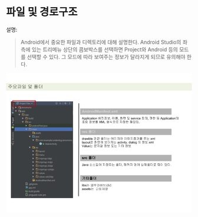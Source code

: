 # 파일 및 경로구조
설명:
> Android에서 중요한 파일과 디렉토리에 대해 설명한다. Android Studio의 좌측에 있는 트리메뉴 상단의 콤보박스를 선택하면 Project와 Android 등의 모드를 선택할 수 있다. 그 모드에 따라 보여주는 정보가 달라지게 되므로 유의해야 한다. 

![](/images/image41.png)
